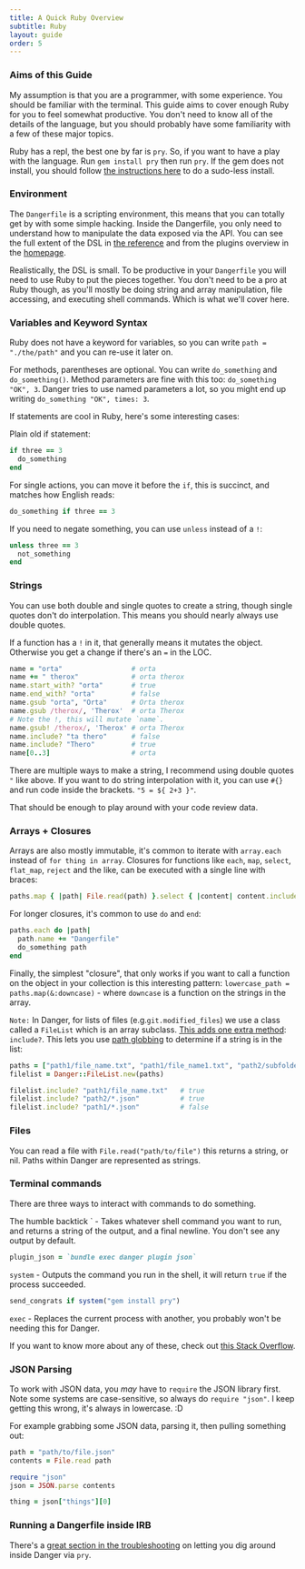 ```yaml
---
title: A Quick Ruby Overview
subtitle: Ruby
layout: guide
order: 5
---
```


### Aims of this Guide

My assumption is that you are a programmer, with some experience. You should be familiar with the terminal. This guide aims to cover enough Ruby for you to feel somewhat productive. You don't need to know all of the details of the language, but you should probably have some familiarity with a few of these major topics.

Ruby has a repl, the best one by far is `pry`. So, if you want to have a play with the language. Run `gem install pry` then run `pry`. If the gem does not install, you should follow [the instructions here](https://guides.cocoapods.org/using/getting-started.html#sudo-less-installation) to do a sudo-less install.

### Environment

The `Dangerfile` is a scripting environment, this means that you can totally get by with some simple hacking. Inside the Dangerfile, you only need to understand how to manipulate the data exposed via the API. You can see the full extent of the DSL in [the reference](/reference.html) and from the plugins overview in the [homepage](/).

Realistically, the DSL is small. To be productive in your `Dangerfile` you will need to use Ruby to put the pieces together. You don't need to be a pro at Ruby though, as you'll mostly be doing string and array manipulation, file accessing, and executing shell commands. Which is what we'll cover here.

### Variables and Keyword Syntax

Ruby does not have a keyword for variables, so you can write `path = "./the/path"` and you can re-use it later on.

For methods, parentheses are optional. You can write `do_something` and `do_something()`. Method parameters are fine with this too: `do_something "OK", 3`. Danger tries to use named parameters a lot, so you might end up writing `do_something "OK", times: 3`.

If statements are cool in Ruby, here's some interesting cases:

Plain old if statement:
```ruby
if three == 3
  do_something
end
```

For single actions, you can move it before the `if`, this is succinct, and matches how English reads:

```ruby
do_something if three == 3
```

If you need to negate something, you can use `unless` instead of a `!`:

```ruby
unless three == 3
  not_something
end
```

### Strings

You can use both double and single quotes to create a string, though single quotes don't do interpolation. This means you should nearly always use double quotes.

If a function has a `!` in it, that generally means it mutates the object. Otherwise you get a change if there's an `=` in the LOC.

```ruby
name = "orta"                 # orta
name += " therox"             # orta therox
name.start_with? "orta"       # true
name.end_with? "orta"         # false
name.gsub "orta", "Orta"      # Orta therox
name.gsub /therox/, 'Therox'  # orta Therox
# Note the !, this will mutate `name`.
name.gsub! /therox/, 'Therox' # orta Therox
name.include? "ta thero"      # false
name.include? "Thero"         # true
name[0..3]                    # orta
```

There are multiple ways to make a string, I recommend using double quotes `"` like above. If you want to do string interpolation with it, you can use `#{}` and run code inside the brackets. `"5 = ${ 2+3 }"`.

That should be enough to play around with your code review data.

### Arrays + Closures

Arrays are also mostly immutable, it's common to iterate with `array.each` instead of `for thing in array`. Closures for functions like `each`, `map`, `select`, `flat_map`, `reject` and the like, can be executed with a single line with braces:

``` ruby
paths.map { |path| File.read(path) }.select { |content| content.include? "orta" }
```

For longer closures, it's common to use `do` and `end`:

```ruby
paths.each do |path|
  path.name += "Dangerfile"
  do_something path
end
```

Finally, the simplest "closure", that only works if you want to call a function on the object in your collection is this interesting pattern: `lowercase_path = paths.map(&:downcase)` - where `downcase` is a function on the strings in the array.

`Note:` In Danger, for lists of files (e.g.`git.modified_files`) we use a class called a `FileList` which is an array subclass. [This adds one extra method](https://github.com/danger/danger/blob/master/spec/lib/danger/core_ext/file_list_spec.rb): `include?`. This lets you use [path globbing](http://wiki.bash-hackers.org/syntax/expansion/globs) to determine if a string is in the list:

```ruby
paths = ["path1/file_name.txt", "path1/file_name1.txt", "path2/subfolder/example.json"]
filelist = Danger::FileList.new(paths)

filelist.include? "path1/file_name.txt"   # true
filelist.include? "path2/*.json"          # true
filelist.include? "path1/*.json"          # false
```

### Files

You can read a file with `File.read("path/to/file")` this returns a string, or nil. Paths within Danger are represented as strings.


### Terminal commands

There are three ways to interact with commands to do something.

The humble backtick ` - Takes whatever shell command you want to run, and returns a string of the output, and a final newline. You don't see any output by default.

```ruby
plugin_json = `bundle exec danger plugin json`
```

`system` - Outputs the command you run in the shell, it will return `true` if the process succeeded.

```ruby
send_congrats if system("gem install pry")
```

`exec` - Replaces the current process with another, you probably won't be needing this for Danger.

If you want to know more about any of these, check out [this Stack Overflow](http://stackoverflow.com/questions/6338908/ruby-difference-between-exec-system-and-x-or-backticks).

### JSON Parsing

To work with JSON data, you _may_ have to `require` the JSON library first. Note some systems are case-sensitive, so always do `require "json"`. I keep getting this wrong, it's always in lowercase. :D

For example grabbing some JSON data, parsing it, then pulling something out:

```ruby
path = "path/to/file.json"
contents = File.read path

require "json"
json = JSON.parse contents

thing = json["things"][0]
```

###  Running a Dangerfile inside IRB

There's a [great section in the troubleshooting](/guides/troubleshooting.html#i-want-to-be-a-danger-wizard) on letting you dig around inside Danger via `pry`.